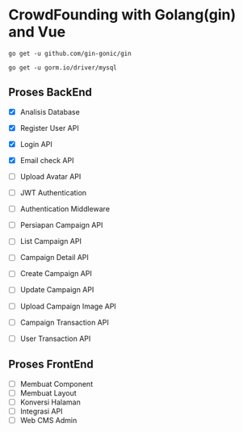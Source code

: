 # CrowdFounding with Golang(gin) and Vue
```go get -u github.com/gin-gonic/gin```

```go get -u gorm.io/driver/mysql```

## Proses BackEnd
- [x] Analisis Database
- [x] Register User API
- [x] Login API
- [X] Email check API
- [ ] Upload Avatar API
- [ ] JWT Authentication
- [ ] Authentication Middleware
- [ ] Persiapan Campaign API
- [ ] List Campaign API
- [ ] Campaign Detail API
- [ ] Create Campaign API
- [ ] Update Campaign API
- [ ] Upload Campaign Image API
- [ ] Campaign Transaction API
- [ ] User Transaction API


## Proses FrontEnd
- [ ] Membuat Component
- [ ] Membuat Layout
- [ ] Konversi Halaman
- [ ] Integrasi API
- [ ] Web CMS Admin